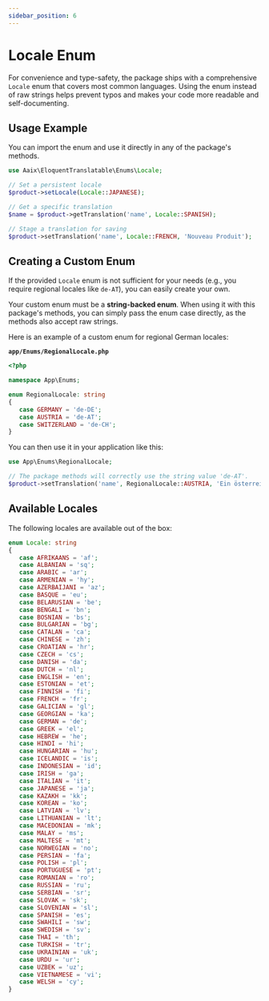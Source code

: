 ```yaml
---
sidebar_position: 6
---
```


# Locale Enum

For convenience and type-safety, the package ships with a comprehensive `Locale` enum that covers most common languages. Using the
enum instead of raw strings helps prevent typos and makes your code more readable and self-documenting.

## Usage Example

You can import the enum and use it directly in any of the package's methods.

```php
use Aaix\EloquentTranslatable\Enums\Locale;

// Set a persistent locale
$product->setLocale(Locale::JAPANESE);

// Get a specific translation
$name = $product->getTranslation('name', Locale::SPANISH);

// Stage a translation for saving
$product->setTranslation('name', Locale::FRENCH, 'Nouveau Produit');
```

## Creating a Custom Enum

If the provided `Locale` enum is not sufficient for your needs (e.g., you require regional locales like `de-AT`), you can easily create your own.

Your custom enum must be a **string-backed enum**. When using it with this package's methods, you can simply pass the enum case directly, as the methods also accept raw strings.

Here is an example of a custom enum for regional German locales:

**`app/Enums/RegionalLocale.php`**

```php
<?php

namespace App\Enums;

enum RegionalLocale: string
{
   case GERMANY = 'de-DE';
   case AUSTRIA = 'de-AT';
   case SWITZERLAND = 'de-CH';
}
```

You can then use it in your application like this:

```php
use App\Enums\RegionalLocale;

// The package methods will correctly use the string value 'de-AT'.
$product->setTranslation('name', RegionalLocale::AUSTRIA, 'Ein österreichischer Name');
```

## Available Locales

The following locales are available out of the box:

```php
enum Locale: string
{
   case AFRIKAANS = 'af';
   case ALBANIAN = 'sq';
   case ARABIC = 'ar';
   case ARMENIAN = 'hy';
   case AZERBAIJANI = 'az';
   case BASQUE = 'eu';
   case BELARUSIAN = 'be';
   case BENGALI = 'bn';
   case BOSNIAN = 'bs';
   case BULGARIAN = 'bg';
   case CATALAN = 'ca';
   case CHINESE = 'zh';
   case CROATIAN = 'hr';
   case CZECH = 'cs';
   case DANISH = 'da';
   case DUTCH = 'nl';
   case ENGLISH = 'en';
   case ESTONIAN = 'et';
   case FINNISH = 'fi';
   case FRENCH = 'fr';
   case GALICIAN = 'gl';
   case GEORGIAN = 'ka';
   case GERMAN = 'de';
   case GREEK = 'el';
   case HEBREW = 'he';
   case HINDI = 'hi';
   case HUNGARIAN = 'hu';
   case ICELANDIC = 'is';
   case INDONESIAN = 'id';
   case IRISH = 'ga';
   case ITALIAN = 'it';
   case JAPANESE = 'ja';
   case KAZAKH = 'kk';
   case KOREAN = 'ko';
   case LATVIAN = 'lv';
   case LITHUANIAN = 'lt';
   case MACEDONIAN = 'mk';
   case MALAY = 'ms';
   case MALTESE = 'mt';
   case NORWEGIAN = 'no';
   case PERSIAN = 'fa';
   case POLISH = 'pl';
   case PORTUGUESE = 'pt';
   case ROMANIAN = 'ro';
   case RUSSIAN = 'ru';
   case SERBIAN = 'sr';
   case SLOVAK = 'sk';
   case SLOVENIAN = 'sl';
   case SPANISH = 'es';
   case SWAHILI = 'sw';
   case SWEDISH = 'sv';
   case THAI = 'th';
   case TURKISH = 'tr';
   case UKRAINIAN = 'uk';
   case URDU = 'ur';
   case UZBEK = 'uz';
   case VIETNAMESE = 'vi';
   case WELSH = 'cy';
}
```
